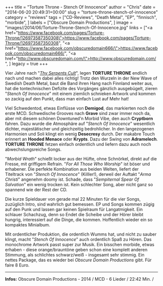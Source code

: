 +++
title = "Torture Throne - Stench Of Innocence"
author = "Chris"
date = "2014-06-20 20:49:31+00:00"
slug = "torture-throne-stench-of-innocence"
category = "reviews"
tags = ["CD-Reviews", "Death Metal", "EP", "finnisch", "morbide", ]
labels = ["Obscure Domain Productions", ]
image = "images//2014/06/Torture-Throne-Stench-Of-Innocence.jpg"
links = ["<a href=\"https://www.facebook.com/pages/Torture-Throne/126973587350308\">https://www.facebook.com/pages/Torture-Throne/126973587350308</a>", "<a href=\"https://www.facebook.com/obscuredomain666/\">https://www.facebook.com/obscuredomain666/</a>", "<a href=\"http://www.obscuredomain.com/\">http://www.obscuredomain.com/</a>", ]
legacy = true
+++

Vier Jahre nach "<a href="http://necroslaughter.de/2011/12/torture-throne-thy-serpents-cult/" title="Torture Throne – Thy Serpent’s Cult">_Thy Serpents Cult_</a>", legen **TORTURE THRONE** endlich nach und machen dabei alles richtig! Trotz den Wurzeln in der New Wave of Swedish Death Metal, baut die Band ihren Hang nach Finnland weiter aus, hat die tontechnischen Defizite des Vorgänges gänzlich ausgebügelt, zieren "_Stench Of Innocence_" mit einem ziemlich schnieken Artwork und kommen so zackig auf den Punkt, dass man einfach Lust auf Mehr hat!

Viel Schwedentod, etwas Einflüsse von **Demigod**, das markierten noch die erste MCD. Schwedische Grooves nach **Grave** sind zwar immer noch da, aber mit diesem schönen Downtuned'n Morbid Vibe, den auch **Cryptborn** fahren. Dazu wurde die Atmosphäre auf "_Stench Of Innocence_" wesentlich dichter, majestätischer und gleichzeitig bedrohlicher. In den langezogenen Harmonien und Soli klingt ein wenig **Desecresy** durch. Der makabre Touch erinnert an **Hooded Menace** oder **Krypts**. Dazu der Swing von **Adramelech**. **TORTURE THRONE** fetzen einfach ordentlich und liefern dazu auch noch abwechslungsreiche Songs.

"_Morbid Wrath_" schießt locker aus der Hüfte, ohne Schnörkel, direkt auf die Fresse, mit griffigem Refrain. "_For All Those Who Worship_" ist böser und erhabener. Die perfekte Kombination aus beiden Welten, liefert der Titeltrack von "_Stench Of Innocence_" (Killler!), derweil der Auftakt "_Arma Christi_" angenehm doomy ist. Schade, dass "_Sempiternal Spear Of Salvation_" ein wenig trocken ist. Kein schlechter Song, aber nicht ganz so spannend wie der Rest der CD.

Die kurze Spieldauer von gerade mal 22 Minuten für die vier Songs, zuzüglich Intro, sind wahrlich gut bemessen. EP und Songs kommen zügig auf den Punk und lassen gar keinen Spielraum für Langatmigkeit. Ein schlauer Schachzug, denn so Endet die Scheibe und der Hörer bleibt hungrig, interessiert auf die Dinge, die kommen. Hoffentlich wieder ein so kompaktes Minialbum.

Mit ordentlicher Produktion, die ordentlich Wumms hat, und nicht zu sauber klingt, macht "_Stench Of Innocence_" auch ordentlich Spaß zu Hören. Das monochrome Artwork passt super zur Musik. Ein bisschen morbide, etwas erhaben - diese orange/brauntöne geben schon eine komplett anderen Stimmung, als schlichtes schwarz/weiß - insgesamt sehr stimmig. Ein nettes Package, das es wieder bei _Obscure Domain Productions_ gibt. Für faire 8 Euro.



---
**Infos:**
Obscure Domain Productions - 2014 / 
MCD - 6 Lieder / 22:42 Min. / 
